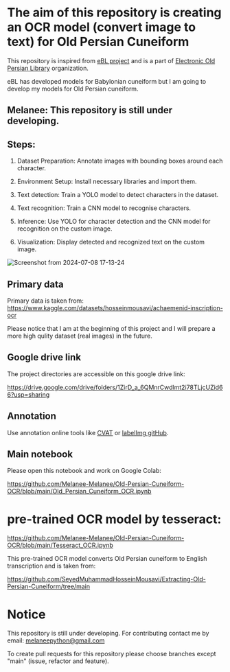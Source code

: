 # The aim of this repository is creating an OCR model (convert image to text) for Old Persian Cuneiform 

This repository is inspired from [eBL project](https://github.com/ElectronicBabylonianLiterature) and is a part of [
Electronic Old Persian Library](https://github.com/Electronic-Persian-Old-Library) organization.

eBL has developed models for Babylonian cuneiform but I am going to develop my models for Old Persian cuneiform. 


## Melanee: This repository is still under developing.



## Steps:

1. Dataset Preparation: Annotate images with bounding boxes around each character.

2. Environment Setup: Install necessary libraries and import them.

3. Text detection: Train a YOLO model to detect characters in the dataset.

4. Text recognition: Train a CNN model to recognise characters.

5. Inference: Use YOLO for character detection and the CNN model for recognition on the custom image. 

6. Visualization: Display detected and recognized text on the custom image.


![Screenshot from 2024-07-08 17-13-24](https://github.com/Melanee-Melanee/Old-Persian-Cuneiform-OCR/assets/74653444/5f82f3d7-5f2c-4094-8c10-bdb755f4fddd)


## Primary data

Primary data is taken from: https://www.kaggle.com/datasets/hosseinmousavi/achaemenid-inscription-ocr

Please notice that I am at the beginning of this project and I will prepare a more high qulity dataset (real images) in the future. 

## Google drive link

The project directories are accessible on this google drive link:

https://drive.google.com/drive/folders/1ZirD_a_6QMnrCwdlmt2i78TLjcUZid66?usp=sharing


## Annotation

Use annotation online tools like [CVAT](https://www.cvat.ai/) or [labelImg gitHub](https://github.com/HumanSignal/labelImg).

## Main notebook

Please open this notebook and work on Google Colab: 

https://github.com/Melanee-Melanee/Old-Persian-Cuneiform-OCR/blob/main/Old_Persian_Cuneiform_OCR.ipynb




# pre-trained OCR model by tesseract:

https://github.com/Melanee-Melanee/Old-Persian-Cuneiform-OCR/blob/main/Tesseract_OCR.ipynb

This pre-trained OCR model converts Old Persian cuneiform to English transcription and is taken from:

https://github.com/SeyedMuhammadHosseinMousavi/Extracting-Old-Persian-Cuneiform/tree/main

# Notice

This repository is still under developing. For contributing contact me by email: melaneepython@gmail.com 

To create pull requests for this repository please choose branches except "main" (issue, refactor and feature).


